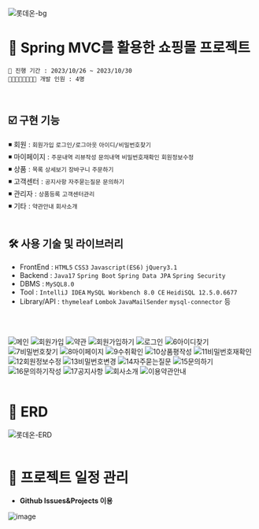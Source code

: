 ![롯데온-bg](https://github.com/oink24/LotteON/assets/136422103/54760429-de94-4cd6-8164-50517c0b74aa)
# 📌 Spring MVC를 활용한 쇼핑몰 프로젝트

    📆 진행 기간 : 2023/10/26 ~ 2023/10/30
    👨🏻‍👩🏻‍👧🏻‍👧🏻 개발 인원 : 4명
<br/>

## ☑️ 구현 기능
◾ 회원 : `회원가입` `로그인/로그아웃` `아이디/비밀번호찾기`  
◾ 마이페이지 : `주문내역` `리뷰작성` `문의내역` `비밀번호재확인` `회원정보수정`  
◾ 상품 : `목록` `상세보기` `장바구니` `주문하기`  
◾ 고객센터 : `공지사항` `자주묻는질문` `문의하기`  
◾ 관리자 : `상품등록` `고객센터관리`  
◾ 기타 : `약관안내` `회사소개`
<br/>
<br/>

## 🛠️ 사용 기술 및 라이브러리
- FrontEnd : `HTML5` `CSS3` `Javascript(ES6)` `jQuery3.1`
- Backend : `Java17` `Spring Boot` `Spring Data JPA` `Spring Security`
- DBMS : `MySQL8.0`
- Tool : `IntelliJ IDEA` `MySQL Workbench 8.0 CE` `HeidiSQL 12.5.0.6677`
- Library/API : `thymeleaf` `Lombok` `JavaMailSender` `mysql-connector` 등
<br/>
<br/>

![메인](https://github.com/oink24/LotteON/assets/136422103/24264480-beb1-40eb-bd40-4e5db164fcca)
![회원가입](https://github.com/oink24/LotteON/assets/136422103/59c5e347-e528-4b21-9b21-0ad3fb24288c)
![약관](https://github.com/oink24/LotteON/assets/136422103/48a124ca-2037-47b8-97a5-ab4cf97026f1)
![회원가입하기](https://github.com/oink24/LotteON/assets/136422103/4a342730-c13a-468f-8a34-8ceaea7a57d9)
![로그인](https://github.com/oink24/LotteON/assets/136422103/dfaa5705-f92c-4a14-bdda-26e5a91d5713)
![6아이디찾기](https://github.com/oink24/LotteON/assets/136422103/9913ed03-8993-4d28-8d52-fb7fc8a08c86)
![7비밀번호찾기](https://github.com/oink24/LotteON/assets/136422103/59447144-1928-4bcd-9a34-430c74068ddb)
![8마이페이지](https://github.com/oink24/LotteON/assets/136422103/fcde10c0-b067-4fb2-852c-67c4a0bf39d4)
![9수취확인](https://github.com/oink24/LotteON/assets/136422103/5d1ef752-b32d-40f1-bb0e-e00c78179652)
![10상품평작성](https://github.com/oink24/LotteON/assets/136422103/dba9f3b8-f09f-417a-b1e0-5396a3c0f964)
![11비밀번호재확인](https://github.com/oink24/LotteON/assets/136422103/b9899d60-c011-4010-9d05-8aa53b259905)
![12회원정보수정](https://github.com/oink24/LotteON/assets/136422103/9ddbcf42-25f8-4994-af1e-8170898c5598)
![13비밀번호변경](https://github.com/oink24/LotteON/assets/136422103/95998cea-5304-4fc1-8126-b48ce8944c33)
![14자주묻는질문](https://github.com/oink24/LotteON/assets/136422103/a372d935-9937-45b2-a0b8-e6358c14e3de)
![15문의하기](https://github.com/oink24/LotteON/assets/136422103/08c70d22-719e-466d-9a9d-d1465a120167)
![16문의하기작성](https://github.com/oink24/LotteON/assets/136422103/ec2606ab-10f5-4dab-be62-26971000997c)
![17공지사항](https://github.com/oink24/LotteON/assets/136422103/a9a0a587-0e6c-48e8-919a-290766c06d1d)
![회사소개](https://github.com/oink24/LotteON/assets/136422103/41b28a78-c898-4264-a374-beb1f48ba2a0)
![이용약관안내](https://github.com/oink24/LotteON/assets/136422103/13016239-559b-4265-858a-64d5280cfa6c)
<br/>
<br/>

# 📶 ERD
![롯데온-ERD](https://github.com/oink24/LotteON/assets/136422103/7a6b7b97-d1b9-465e-94b7-e81e2ccf09b4)
<br/>
<br/>

# 📆 프로젝트 일정 관리
- **Github Issues&Projects 이용**

![image](https://github.com/oink24/LotteON/assets/136422103/70eb6a9e-1b09-41f1-995a-ab8a43eadd85)
